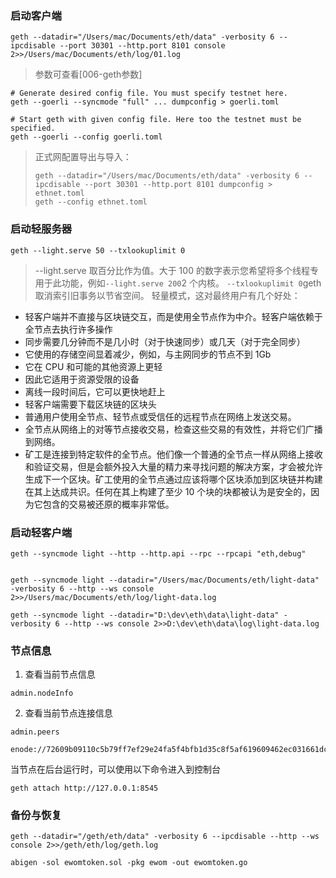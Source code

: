 ### 启动客户端
```
geth --datadir="/Users/mac/Documents/eth/data" -verbosity 6 --ipcdisable --port 30301 --http.port 8101 console 2>>/Users/mac/Documents/eth/log/01.log
```
> 参数可查看[006-geth参数]

```
# Generate desired config file. You must specify testnet here.
geth --goerli --syncmode "full" ... dumpconfig > goerli.toml

# Start geth with given config file. Here too the testnet must be specified.
geth --goerli --config goerli.toml
```
> 正式网配置导出与导入：
> ```
> geth --datadir="/Users/mac/Documents/eth/data" -verbosity 6 --ipcdisable --port 30301 --http.port 8101 dumpconfig > ethnet.toml
> geth --config ethnet.toml
> ```
### 启动轻服务器
```
geth --light.serve 50 --txlookuplimit 0
```
>  --light.serve 取百分比作为值。大于 100 的数字表示您希望将多个线程专用于此功能，例如`--light.serve 200`2 个内核。
>  `--txlookuplimit 0`geth 取消索引旧事务以节省空间。
轻量模式，这对最终用户有几个好处：
-   轻客户端并不直接与区块链交互，而是使用全节点作为中介。轻客户端依赖于全节点去执行许多操作
-   同步需要几分钟而不是几小时（对于快速同步）或几天（对于完全同步）
-   它使用的存储空间显着减少，例如，与主网同步的节点不到 1Gb
-   它在 CPU 和可能的其他资源上更轻
-   因此它适用于资源受限的设备
-   离线一段时间后，它可以更快地赶上
-   轻客户端需要下载区块链的区块头
-   普通用户使用全节点、轻节点或受信任的远程节点在网络上发送交易。
-   全节点从网络上的对等节点接收交易，检查这些交易的有效性，并将它们广播到网络。
-   矿工是连接到特定软件的全节点。他们像一个普通的全节点一样从网络上接收和验证交易，但是会额外投入大量的精力来寻找问题的解决方案，才会被允许生成下一个区块。矿工使用的全节点通过应该将哪个区块添加到区块链并构建在其上达成共识。任何在其上构建了至少 10 个块的块都被认为是安全的，因为它包含的交易被还原的概率非常低。
### 启动轻客户端
```
geth --syncmode light --http --http.api --rpc --rpcapi "eth,debug"


geth --syncmode light --datadir="/Users/mac/Documents/eth/light-data" -verbosity 6 --http --ws console 2>>/Users/mac/Documents/eth/log/light-data.log
```

```
geth --syncmode light --datadir="D:\dev\eth\data\light-data" -verbosity 6 --http --ws console 2>>D:\dev\eth\data\log\light-data.log
```


### 节点信息
1. 查看当前节点信息
```
admin.nodeInfo
```
2. 查看当前节点连接信息
```
admin.peers
```


```
enode://72609b09110c5b79ff7ef29e24fa5f4bfb1d35c8f5af619609462ec031661dcaf1736b446f954dbd8e8cd65a78d67dc5d49d9c14106b636dae68c35051c1a1ef@127.0.0.1:30301
```

当节点在后台运行时，可以使用以下命令进入到控制台
```
geth attach http://127.0.0.1:8545
```

### 备份与恢复

```
geth --datadir="/geth/eth/data" -verbosity 6 --ipcdisable --http --ws console 2>>/geth/eth/log/geth.log
```

```
abigen -sol ewomtoken.sol -pkg ewom -out ewomtoken.go
```